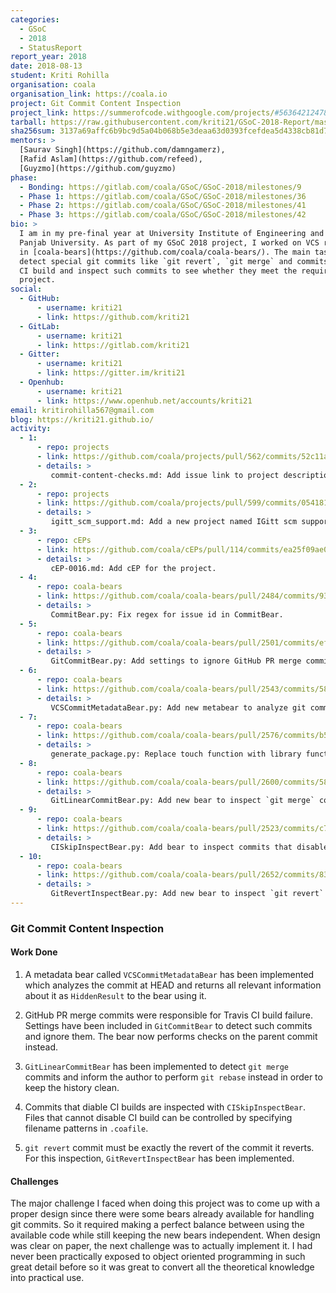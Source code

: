 ```yaml
---
categories:
  - GSoC
  - 2018
  - StatusReport
report_year: 2018
date: 2018-08-13
student: Kriti Rohilla
organisation: coala
organisation_link: https://coala.io
project: Git Commit Content Inspection
project_link: https://summerofcode.withgoogle.com/projects/#5636421247827968
tarball: https://raw.githubusercontent.com/kriti21/GSoC-2018-Report/master/ProjectPatches.tar.gz
sha256sum: 3137a69affc6b9bc9d5a04b068b5e3deaa63d0393fcefdea5d4338cb81d754f2
mentors: >
  [Saurav Singh](https://github.com/damngamerz),
  [Rafid Aslam](https://github.com/refeed),
  [Guyzmo](https://github.com/guyzmo)
phase:
  - Bonding: https://gitlab.com/coala/GSoC/GSoC-2018/milestones/9
  - Phase 1: https://gitlab.com/coala/GSoC/GSoC-2018/milestones/36
  - Phase 2: https://gitlab.com/coala/GSoC/GSoC-2018/milestones/41
  - Phase 3: https://gitlab.com/coala/GSoC/GSoC-2018/milestones/42
bio: >
  I am in my pre-final year at University Institute of Engineering and Technology,
  Panjab University. As part of my GSoC 2018 project, I worked on VCS related bears
  in [coala-bears](https://github.com/coala/coala-bears/). The main task was to
  detect special git commits like `git revert`, `git merge` and commits that skip
  CI build and inspect such commits to see whether they meet the requirements of the
  project.
social:
  - GitHub:
      - username: kriti21
      - link: https://github.com/kriti21
  - GitLab:
      - username: kriti21
      - link: https://gitlab.com/kriti21
  - Gitter:
      - username: kriti21
      - link: https://gitter.im/kriti21
  - Openhub:
      - username: kriti21
      - link: https://www.openhub.net/accounts/kriti21
email: kritirohilla567@gmail.com
blog: https://kriti21.github.io/
activity:
  - 1:
      - repo: projects
      - link: https://github.com/coala/projects/pull/562/commits/52c11a2c85087e705b2a78197aed754d47221174
      - details: >
         commit-content-checks.md: Add issue link to project description.
  - 2:
      - repo: projects
      - link: https://github.com/coala/projects/pull/599/commits/054181ebb9e45df7ccb77f151cb5a42e53b86670
      - details: >
         igitt_scm_support.md: Add a new project named IGitt scm support.
  - 3:
      - repo: cEPs
      - link: https://github.com/coala/cEPs/pull/114/commits/ea25f09ae08b4bc7423453460b14cb16eb3a0db6
      - details: > 
         cEP-0016.md: Add cEP for the project.
  - 4:
      - repo: coala-bears
      - link: https://github.com/coala/coala-bears/pull/2484/commits/9332d3d1e63f6098ae4e39e53bbf8679dce4c9a3
      - details: >
         CommitBear.py: Fix regex for issue id in CommitBear.
  - 5:
      - repo: coala-bears
      - link: https://github.com/coala/coala-bears/pull/2501/commits/ef0d8e04b55755eccb68219dd61eb28eb0011d83
      - details: >
         GitCommitBear.py: Add settings to ignore GitHub PR merge commits.
  - 6:
      - repo: coala-bears
      - link: https://github.com/coala/coala-bears/pull/2543/commits/582e38330d03c696bc7476e102acaa833c9b33af
      - details: >
         VCSCommitMetadataBear.py: Add new metabear to analyze git commits.
  - 7:
      - repo: coala-bears
      - link: https://github.com/coala/coala-bears/pull/2576/commits/b51144b2bcc90bbf8a147c6a9e85cc009869bccb
      - details: >
         generate_package.py: Replace touch function with library function Path.
  - 8:
      - repo: coala-bears
      - link: https://github.com/coala/coala-bears/pull/2600/commits/58b2f0743d4aed1fb6eea0ea38d195e51851e9d8
      - details: >
         GitLinearCommitBear.py: Add new bear to inspect `git merge` commits.
  - 9:
      - repo: coala-bears
      - link: https://github.com/coala/coala-bears/pull/2523/commits/c7952afc9b26cb011c154cc303b3aed32ff68211
      - details: >
         CISkipInspectBear.py: Add bear to inspect commits that disable CI builds.
  - 10:
      - repo: coala-bears
      - link: https://github.com/coala/coala-bears/pull/2652/commits/8350ca0f90157e7db41934bca3658f629eecc20f
      - details: >
         GitRevertInspectBear.py: Add new bear to inspect `git revert` commits.
---
```


### Git Commit Content Inspection

#### Work Done

1. A metadata bear called `VCSCommitMetadataBear` has been implemented which
analyzes the commit at HEAD and returns all relevant information about it
as `HiddenResult` to the bear using it.

2. GitHub PR merge commits were responsible for Travis CI build failure. Settings
have been included in `GitCommitBear` to detect such commits and ignore them.
The bear now performs checks on the parent commit instead.

3. `GitLinearCommitBear` has been implemented to detect `git merge` commits
and inform the author to perform `git rebase` instead in order to keep the
history clean.

4. Commits that diable CI builds are inspected with `CISkipInspectBear`. Files
that cannot disable CI build can be controlled by specifying filename patterns
in `.coafile`.

5. `git revert` commit must be exactly the revert of the commit it reverts. For
this inspection, `GitRevertInspectBear` has been implemented.

#### Challenges

The major challenge I faced when doing this project was to come up with a proper
design since there were some bears already available for handling git commits.
So it required making a perfect balance between using the available code
while still keeping the new bears independent. When design was clear on paper,
the next challenge was to actually implement it. I had never been practically
exposed to object oriented programming in such great detail before so it was
great to convert all the theoretical knowledge into practical use.
